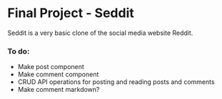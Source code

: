 # Final Project - Seddit
Seddit is a very basic clone of the social media website Reddit.

### To do:
- Make post component
- Make comment component
- CRUD API operations for posting and reading posts and comments
- Make comment markdown?